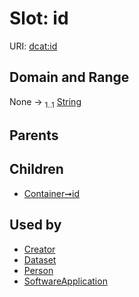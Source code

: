 
# Slot: id




URI: [dcat:id](http://www.w3.org/ns/dcat#id)


## Domain and Range

None &#8594;  <sub>1..1</sub> [String](types/String.md)

## Parents


## Children

 *  [Container➞id](Container_id.md)

## Used by

 * [Creator](Creator.md)
 * [Dataset](Dataset.md)
 * [Person](Person.md)
 * [SoftwareApplication](SoftwareApplication.md)
